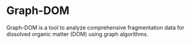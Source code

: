 # Graph-DOM
Graph-DOM is a tool to analyze comprehensive fragmentation data for dissolved organic matter (DOM) using graph algorithms.  

